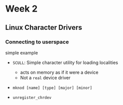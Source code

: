 # Week 2

## Linux Character Drivers

### Connecting to userspace

simple example

* `SCULL`: Simple character utility for loading localities
    * acts on memory as if it were a device
    * Not a `real` device driver

* `mknod [name] [type] [major] [minor]`
* `unregister_chrdev`



